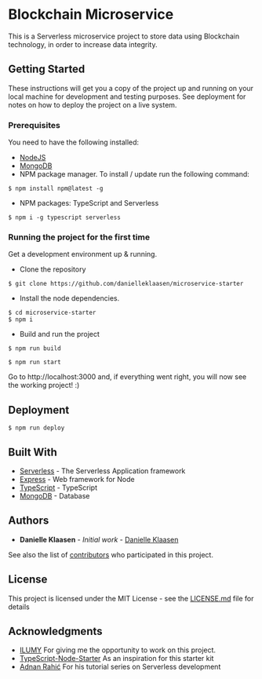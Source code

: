 # Blockchain Microservice

This is a Serverless microservice project to store data using Blockchain technology, in order to increase data integrity.

## Getting Started

These instructions will get you a copy of the project up and running on your local machine for development and testing purposes. See deployment for notes on how to deploy the project on a live system.

### Prerequisites

You need to have the following installed:

- [NodeJS](https://nodejs.org/en/)
- [MongoDB](https://www.mongodb.com/download-center#community)
- NPM package manager. To install / update run the following command:
```
$ npm install npm@latest -g
```
- NPM packages: TypeScript and Serverless
```
$ npm i -g typescript serverless
```

### Running the project for the first time

Get a development environment up & running.

- Clone the repository
```
$ git clone https://github.com/danielleklaasen/microservice-starter
```

- Install the node dependencies.

```
$ cd microservice-starter
$ npm i
```

- Build and run the project

```
$ npm run build
```

```
$ npm run start
```

Go to http://localhost:3000 and, if everything went right, you will now see the working project! :)

## Deployment

```
$ npm run deploy
```

## Built With

* [Serverless](http://www.dropwizard.io/1.0.2/docs/) - The Serverless Application framework
* [Express](https://github.com/expressjs/express) - Web framework for Node
* [TypeScript](https://maven.apache.org/) - TypeScript
* [MongoDB](https://rometools.github.io/rome/) - Database

## Authors

* **Danielle Klaasen** - *Initial work* - [Danielle Klaasen](https://www.danielleklaasen.com)

See also the list of [contributors](https://github.com/danielleklaasen/microservice-starter/graphs/contributors) who participated in this project.

## License

This project is licensed under the MIT License - see the [LICENSE.md](LICENSE.md) file for details

## Acknowledgments

* [ILUMY](http://www.ilumy.com) For giving me the opportunity to work on this project.
* [TypeScript-Node-Starter](https://github.com/Microsoft/TypeScript-Node-Starter#typescript-node-starter) As an inspiration for this starter kit
* [Adnan Rahić](https://hackernoon.com/@adnanrahic) For his tutorial series on Serverless development
